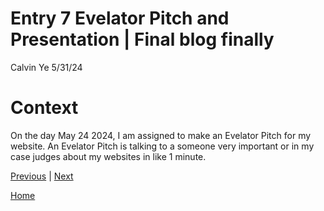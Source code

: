 # Entry 7 Evelator Pitch and Presentation | Final blog finally

Calvin Ye
5/31/24

# Context

On the day May 24 2024, I am assigned to make an Evelator Pitch for my website. An Evelator Pitch is talking to a someone very important or in my case judges about my websites in like 1 minute. 

[Previous](entry06.md) | [Next](entry08.md)

[Home](../README.md)
